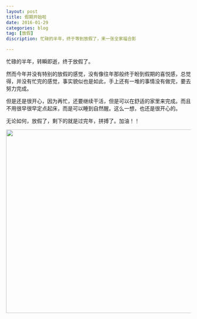 ```yaml
---
layout: post
title: 假期开始啦
date: 2016-01-29
categories: blog
tag: [放假]
discription: 忙碌的半年，终于等到放假了，来一张全家福合影

---
```


忙碌的半年，转瞬即逝，终于放假了。
<p>然而今年并没有特别的放假的感觉，没有像往年那般终于盼到假期的喜悦感，总觉得，并没有忙完的感觉，事实貌似也是如此，手上还有一堆的事情没有做完，要去努力完成。</p>

但是还是很开心，因为再忙，还要继续干活，但是可以在舒适的家里来完成。而且不用很早很早定点起床，而是可以睡到自然醒。这么一想，也还是很开心的。
<p>
无论如何，放假了，剩下的就是过完年，拼搏了。加油！！
<p><img src="http://7xq750.com1.z0.glb.clouddn.com/IMG_5224.JPG" height="500" width="600" align="center"></p>



